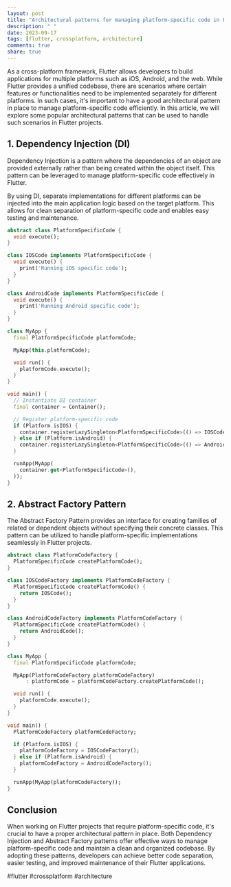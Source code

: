 ```yaml
---
layout: post
title: "Architectural patterns for managing platform-specific code in Flutter projects."
description: " "
date: 2023-09-17
tags: [flutter, crossplatform, architecture]
comments: true
share: true
---
```


As a cross-platform framework, Flutter allows developers to build applications for multiple platforms such as iOS, Android, and the web. While Flutter provides a unified codebase, there are scenarios where certain features or functionalities need to be implemented separately for different platforms. In such cases, it's important to have a good architectural pattern in place to manage platform-specific code efficiently. In this article, we will explore some popular architectural patterns that can be used to handle such scenarios in Flutter projects.

## 1. Dependency Injection (DI)

Dependency Injection is a pattern where the dependencies of an object are provided externally rather than being created within the object itself. This pattern can be leveraged to manage platform-specific code effectively in Flutter. 

By using DI, separate implementations for different platforms can be injected into the main application logic based on the target platform. This allows for clean separation of platform-specific code and enables easy testing and maintenance. 

```dart
abstract class PlatformSpecificCode {
  void execute();
}

class IOSCode implements PlatformSpecificCode {
  void execute() {
    print('Running iOS specific code');
  }
}

class AndroidCode implements PlatformSpecificCode {
  void execute() {
    print('Running Android specific code');
  }
}

class MyApp {
  final PlatformSpecificCode platformCode;

  MyApp(this.platformCode);

  void run() {
    platformCode.execute();
  }
}

void main() {
  // Instantiate DI container
  final container = Container();

  // Register platform-specific code
  if (Platform.isIOS) {
    container.registerLazySingleton<PlatformSpecificCode>(() => IOSCode());
  } else if (Platform.isAndroid) {
    container.registerLazySingleton<PlatformSpecificCode>(() => AndroidCode());
  }

  runApp(MyApp(
    container.get<PlatformSpecificCode>(),
  ));
}
```

## 2. Abstract Factory Pattern

The Abstract Factory Pattern provides an interface for creating families of related or dependent objects without specifying their concrete classes. This pattern can be utilized to handle platform-specific implementations seamlessly in Flutter projects.

```dart
abstract class PlatformCodeFactory {
  PlatformSpecificCode createPlatformCode();
}

class IOSCodeFactory implements PlatformCodeFactory {
  PlatformSpecificCode createPlatformCode() {
    return IOSCode();
  }
}

class AndroidCodeFactory implements PlatformCodeFactory {
  PlatformSpecificCode createPlatformCode() {
    return AndroidCode();
  }
}

class MyApp {
  final PlatformSpecificCode platformCode;

  MyApp(PlatformCodeFactory platformCodeFactory)
      : platformCode = platformCodeFactory.createPlatformCode();

  void run() {
    platformCode.execute();
  }
}

void main() {
  PlatformCodeFactory platformCodeFactory;

  if (Platform.isIOS) {
    platformCodeFactory = IOSCodeFactory();
  } else if (Platform.isAndroid) {
    platformCodeFactory = AndroidCodeFactory();
  }

  runApp(MyApp(platformCodeFactory));
}
```

## Conclusion

When working on Flutter projects that require platform-specific code, it's crucial to have a proper architectural pattern in place. Both Dependency Injection and Abstract Factory patterns offer effective ways to manage platform-specific code and maintain a clean and organized codebase. By adopting these patterns, developers can achieve better code separation, easier testing, and improved maintenance of their Flutter applications.

#flutter #crossplatform #architecture